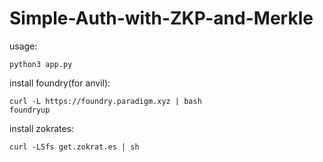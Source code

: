 # Simple-Auth-with-ZKP-and-Merkle

usage:
```
python3 app.py
```

install foundry(for anvil):
```
curl -L https://foundry.paradigm.xyz | bash
foundryup
```

install zokrates:
```
curl -LSfs get.zokrat.es | sh
```